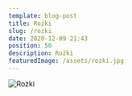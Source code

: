 ```yaml
---
template: blog-post
title: Rożki
slug: /rozki
date: 2020-12-09 21:43
position: 50
description: Rożki
featuredImage: /assets/rozki.jpg
---
```

![Rożki](/assets/rozki2.jpg "Rożki")